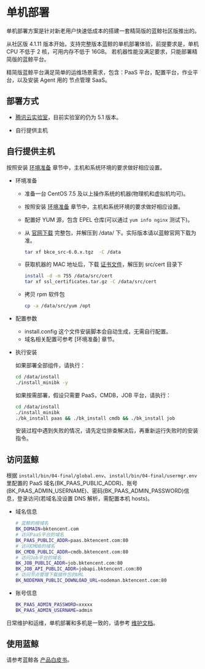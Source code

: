 # 单机部署

单机部署方案是针对新老用户快速低成本的搭建一套精简版的蓝鲸社区版推出的。

从社区版 4.1.11 版本开始，支持完整版本蓝鲸的单机部署体验，前提要求是，单机 CPU 不低于 2 核，可用内存不低于 16GB。
若机器性能没满足要求，只能部署精简版的蓝鲸平台。

精简版蓝鲸平台满足简单的运维场景需求，包含：PaaS 平台，配置平台，作业平台，以及安装  Agent 用的 节点管理 SaaS。

## 部署方式

- [腾讯云实验室](https://cloud.tencent.com/developer/labs/lab/10386)，目前实验室的仍为 5.1 版本。

- 自行提供主机

## 自行提供主机

按照安装 [环境准备](../../基础包安装/环境准备/get_ready.md) 章节中，主机和系统环境的要求做好相应设置。

* 环境准备
  - 准备一台 CentOS 7.5 及以上操作系统的机器(物理机和虚拟机均可)。

  - 按照安装 [环境准备](../../基础包安装/环境准备/get_ready.md) 章节中，主机和系统环境的要求做好相应设置。

  - 配置好 YUM 源，包含 EPEL 仓库(可以通过 `yum info nginx` 测试下)。

  - 从 [官网下载](http://bk.tencent.com/download/) 完整包，并解压到 /data/ 下。实际版本请以蓝鲸官网下载为准。

    ```bash
    tar xf bkce_src-6.0.x.tgz  -C /data
    ```

  - 获取机器的 MAC 地址后，下载 [证书文件](https://bk.tencent.com/download_ssl/)，解压到 src/cert 目录下

    ```bash
    install -d -m 755 /data/src/cert
    tar xf ssl_certificates.tar.gz -C /data/src/cert
    ```
  - 拷贝 rpm 软件包

    ```bash
    cp -a /data/src/yum /opt
    ```

* 配置参数

  - install.config 这个文件安装脚本会自动生成，无需自行配置。
  - 域名相关配置可参考 [环境准备] 章节。

* 执行安装

  如果部署全部组件，请执行：

  ```bash
  cd /data/install
  ./install_minibk -y
  ```
  
  如果按需部署，假设只需要 PaaS，CMDB，JOB 平台，请执行：

  ```bash
  cd /data/install
  ./install_minibk
  ./bk_install paas && ./bk_install cmdb && ./bk_install job
  ```

  安装过程中遇到失败的情况，请先定位排查解决后，再重新运行失败时的安装指令。

## 访问蓝鲸

根据 `install/bin/04-final/global.env`、`install/bin/04-final/usermgr.env` 里配置的 PaaS 域名(BK_PAAS_PUBLIC_ADDR)、账号 (BK_PAAS_ADMIN_USERNAME)、密码(BK_PAAS_ADMIN_PASSWORD)信息，登录访问(若域名没设置 DNS 解析，需配置本机 hosts)。

* 域名信息

  ```bash
  # 蓝鲸的根域名
  BK_DOMAIN=bktencent.com
  # 访问PaaS平台的域名
  BK_PAAS_PUBLIC_ADDR=paas.bktencent.com:80
  # 访问CMDB的域名
  BK_CMDB_PUBLIC_ADDR=cmdb.bktencent.com:80
  # 访问Job平台的域名
  BK_JOB_PUBLIC_ADDR=job.bktencent.com:80
  BK_JOB_API_PUBLIC_ADDR=jobapi.bktencent.com:80
  # 访问节点管理下载插件包的URL
  BK_NODEMAN_PUBLIC_DOWNLOAD_URL=nodeman.bktencent.com:80
  ```

* 账号信息

  ```bash
  BK_PAAS_ADMIN_PASSWORD=xxxxx
  BK_PAAS_ADMIN_USERNAME=admin
  ```

日常维护和运维，单机部署和多机是一致的，请参考 [维护文档](../../维护手册/日常维护/maintain.md)。

## 使用蓝鲸

请参考蓝鲸各 [产品白皮书](https://bk.tencent.com/docs/)。
